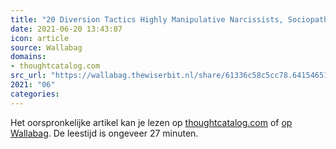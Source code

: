 ```yaml
---
title: "20 Diversion Tactics Highly Manipulative Narcissists, Sociopaths And Psychopaths Use To Silence You"
date: 2021-06-20 13:43:07
icon: article
source: Wallabag
domains:
- thoughtcatalog.com
src_url: "https://wallabag.thewiserbit.nl/share/61336c58c5cc78.64154651"
2021: "06"
categories:
---
```

Het oorspronkelijke artikel kan je lezen op [thoughtcatalog.com](https://thoughtcatalog.com/shahida-arabi/2016/06/20-diversion-tactics-highly-manipulative-narcissists-sociopaths-and-psychopaths-use-to-silence-you/) of [op Wallabag](https://wallabag.thewiserbit.nl/share/61336c58c5cc78.64154651). De leestijd is ongeveer 27 minuten.